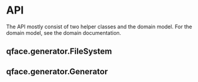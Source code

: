 # API

The API mostly consist of two helper classes and the domain model. For the domain model, see the domain documentation.

## qface.generator.FileSystem

## qface.generator.Generator